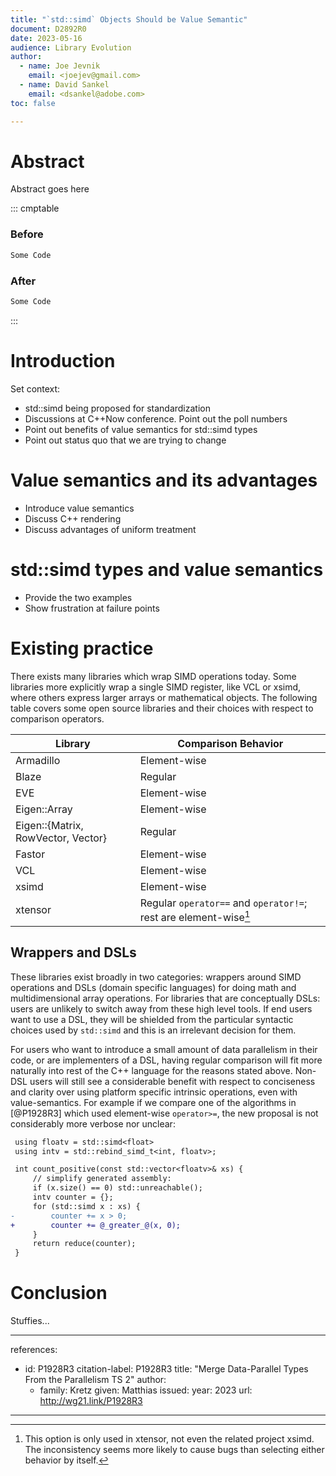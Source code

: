```yaml
---
title: "`std::simd` Objects Should be Value Semantic"
document: D2892R0
date: 2023-05-16
audience: Library Evolution
author:
  - name: Joe Jevnik
    email: <joejev@gmail.com>
  - name: David Sankel
    email: <dsankel@adobe.com>
toc: false

---
```


# Abstract

Abstract goes here

::: cmptable

### Before

```cpp
Some Code
```

### After

```cpp
Some Code
```

:::

# Introduction

Set context:

- std::simd being proposed for standardization
- Discussions at C++Now conference. Point out the poll numbers
- Point out benefits of value semantics for std::simd types
- Point out status quo that we are trying to change

# Value semantics and its advantages

- Introduce value semantics
- Discuss C++ rendering
- Discuss advantages of uniform treatment

# std::simd types and value semantics

- Provide the two examples
- Show frustration at failure points

# Existing practice

There exists many libraries which wrap SIMD operations today.
Some libraries more explicitly wrap a single SIMD register, like VCL or xsimd,  where others express larger arrays or mathematical objects.
The following table covers some open source libraries and their choices with respect to comparison operators.

| Library                            | Comparison Behavior                                              |
| ---------------------------------- | ---------------------------------------------------------------- |
| Armadillo                          | Element-wise                                                     |
| Blaze                              | Regular                                                          |
| EVE                                | Element-wise                                                     |
| Eigen::Array                       | Element-wise                                                     |
| Eigen::{Matrix, RowVector, Vector} | Regular                                                          |
| Fastor                             | Element-wise                                                     |
| VCL                                | Element-wise                                                     |
| xsimd                              | Element-wise                                                     |
| xtensor                            | Regular `operator==` and `operator!=`; rest are element-wise[^1] |

## Wrappers and DSLs

These libraries exist broadly in two categories: wrappers around SIMD operations and DSLs (domain specific languages) for doing math and multidimensional array operations.
For libraries that are conceptually DSLs: users are unlikely to switch away from these high level tools.
If end users want to use a DSL, they will be shielded from the particular syntactic choices used by `std::simd` and this is an irrelevant decision for them.

For users who want to introduce a small amount of data parallelism in their code, or are implementers of a DSL, having regular comparison will fit more naturally into rest of the C++ language for the reasons stated above.
Non-DSL users will still see a considerable benefit with respect to conciseness and clarity over using platform specific intrinsic operations, even with value-semantics.
For example if we compare one of the algorithms in [@P1928R3] which used element-wise `operator>=`, the new proposal is not considerably more verbose nor unclear:

```diff
 using floatv = std::simd<float>
 using intv = std::rebind_simd_t<int, floatv>;

 int count_positive(const std::vector<floatv>& xs) {
     // simplify generated assembly:
     if (x.size() == 0) std::unreachable();
     intv counter = {};
     for (std::simd x : xs) {
-        counter += x > 0;
+        counter += @_greater_@(x, 0);
     }
     return reduce(counter);
 }
```

# Conclusion

Stuffies...

[^1]: This option is only used in xtensor, not even the related project xsimd.
      The inconsistency seems more likely to cause bugs than selecting either behavior by itself.

---
references:
  - id: P1928R3
    citation-label: P1928R3
    title: "Merge Data-Parallel Types From the Parallelism TS 2"
    author:
      - family: Kretz
        given: Matthias
    issued:
      year: 2023
    url: http://wg21.link/P1928R3
---
